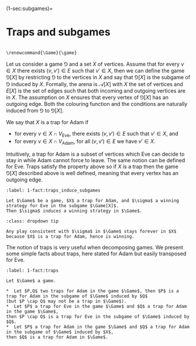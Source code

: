 (1-sec:subgames)=
# Traps and subgames

```{math}

\renewcommand{\Game}{\game}

```

Let us consider a game $\Game$ and a set $X$ of vertices.
Assume that for every $v \in X$ there exists $(v,v') \in E$ such that $v' \in X$,
then we can define the game $\Game[X]$ by restricting $\Game$ to the vertices in $X$
and say that $\Game[X]$ is the subgame of $\Game$ induced by $X$.
Formally, the arena is $\mathcal{A}[X]$ with $X$ the set of vertices and $E[X]$ is the set of edges 
such that both incoming and outgoing vertices are in $X$.
The assumption on $X$ ensures that every vertex of $\Game[X]$ has an outgoing edge.
Both the colouring function and the conditions are naturally induced from $\Game$ to $\Game[X]$.

We say that $X$ is a trap for Adam if

*  for every $v \in X \cap  V_\mathrm{Eve}$, there exists $(v,v') \in E$ such that $v' \in X$, and 
*  for every $v \in X \cap  V_\mathrm{Adam}$, for all $(v,v') \in E$ we have $v' \in X$.

Intuitively, a trap for Adam is a subset of vertices which Eve can decide to stay in while Adam cannot force to leave.
The same notion can be defined for Eve.
Traps satisfy the property above so if $X$ is a trap then the game $\Game[X]$ described above is well defined, meaning 
that every vertex has an outgoing edge.

````{prf:observation} Traps induce subgames
:label: 1-fact:traps_induce_subgames

Let $\Game$ be a game, $X$ a trap for Adam, and $\sigma$ a winning strategy for Eve in the subgame $\Game[X]$.
Then $\sigma$ induces a winning strategy in $\Game$.

````

````{admonition} Proof
:class: dropdown tip

Any play consistent with $\sigma$ in $\Game$ stays forever in $X$ because $X$ is a trap for Adam, hence is winning.

````

The notion of traps is very useful when decomposing games.
We present some simple facts about traps, here stated for Adam but easily transposed for Eve.

````{prf:observation} Traps
:label: 1-fact:traps

Let $\Game$ a game.

*  Let $P,Q$ two traps for Adam in the game $\Game$, then $P$ is a trap for Adam in the subgame of $\Game$ induced by $Q$ 
(but $P \cap Q$ may not be a trap in $\Game$).
*  Let $P$ a trap for Eve in the game $\Game$ and $Q$ a trap for Adam in the game $\Game$, 
then $P \cap Q$ is a trap for Eve in the subgame of $\Game$ induced by $Q$.
*  Let $P$ a trap for Adam in the game $\Game$ and $Q$ a trap for Adam in the subgame of $\Game$ induced by $X$,
then $Q$ is a trap for Adam in $\Game$.

````

